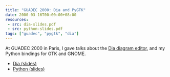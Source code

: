 ```yaml
---
title: "GUADEC 2000: Dia and PyGTK"
date: 2000-03-16T00:00:00+08:00
resources:
 - src: dia-slides.pdf
 - src: python-slides.pdf
tags: ["guadec", "pygtk", "dia"]
---
```


At GUADEC 2000 in Paris, I gave talks about the [Dia diagram
editor](https://wiki.gnome.org/Apps/Dia/), and my Python bindings for
GTK and GNOME.

<!--more-->

* [Dia (slides)](dia-slides.pdf)
* [Python (slides)](python-slides.pdf)
